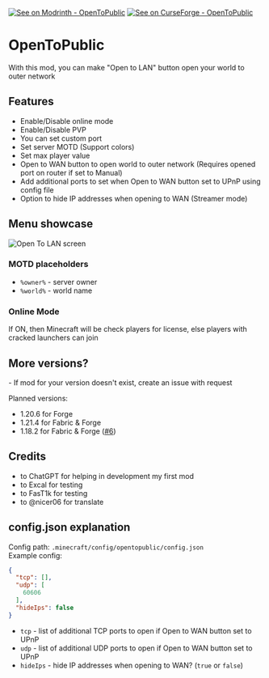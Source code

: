 [![See on Modrinth - OpenToPublic](https://img.shields.io/badge/See_on_Modrinth-OpenToPublic-2ea44f?logo=modrinth)](https://modrinth.com/mod/opentopublic) [![See on CurseForge - OpenToPublic](https://img.shields.io/badge/See_on_CurseForge-OpenToPublic-orange?logo=curseforge)](https://www.curseforge.com/minecraft/mc-mods/opentopublic)
# OpenToPublic
With this mod, you can make "Open to LAN" button open your world to outer network

## Features
 - Enable/Disable online mode
 - Enable/Disable PVP
 - You can set custom port
 - Set server MOTD (Support colors)
 - Set max player value
 - Open to WAN button to open world to outer network (Requires opened port on router if set to Manual)
 - Add additional ports to set when Open to WAN button set to UPnP using config file
 - Option to hide IP addresses when opening to WAN (Streamer mode)

## Menu showcase
![Open To LAN screen](https://cdn.modrinth.com/data/RTCPiKQj/images/b4bd2ab90f8f96db728e1435af9ddea488d5d786.png)

### MOTD placeholders
 - `%owner%` - server owner
 - `%world%` - world name

### Online Mode
If ON, then Minecraft will be check players for license, else players with cracked launchers can join

## More versions?
 \- If mod for your version doesn't exist, create an issue with request 
 
Planned versions:
 - 1.20.6 for Forge
 - 1.21.4 for Fabric & Forge
 - 1.18.2 for Fabric & Forge ([#6](https://github.com/BoBkiNN/OpenToPublic/issues/6))

## Credits
 - to ChatGPT for helping in development my first mod
 - to Excal for testing
 - to FasT1k for testing
 - to @nicer06 for translate

## config.json explanation
Config path: `.minecraft/config/opentopublic/config.json`\
Example config:
```json
{
  "tcp": [],
  "udp": [
    60606
  ],
  "hideIps": false
}
```
 - `tcp` - list of additional TCP ports to open if Open to WAN button set to UPnP
 - `udp` - list of additional UDP ports to open if Open to WAN button set to UPnP
 - `hideIps` - hide IP addresses when opening to WAN? (`true` or `false`)
